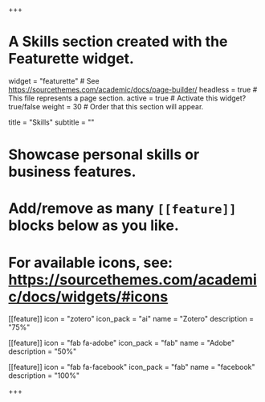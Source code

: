 +++
# A Skills section created with the Featurette widget.
widget = "featurette"  # See https://sourcethemes.com/academic/docs/page-builder/
headless = true  # This file represents a page section.
active = true  # Activate this widget? true/false
weight = 30  # Order that this section will appear.

title = "Skills"
subtitle = ""

# Showcase personal skills or business features.
#
# Add/remove as many `[[feature]]` blocks below as you like.
#
# For available icons, see: https://sourcethemes.com/academic/docs/widgets/#icons

[[feature]]
icon = "zotero"
icon_pack = "ai"
name = "Zotero"
description = "75%"

[[feature]]
  icon = "fab fa-adobe"
  icon_pack = "fab"
  name = "Adobe"
  description = "50%"  

[[feature]]
  icon = "fab fa-facebook"
  icon_pack = "fab"
  name = "facebook"
  description = "100%"

+++
